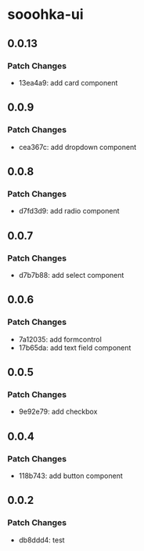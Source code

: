 # sooohka-ui

## 0.0.13

### Patch Changes

- 13ea4a9: add card component

## 0.0.9

### Patch Changes

- cea367c: add dropdown component

## 0.0.8

### Patch Changes

- d7fd3d9: add radio component

## 0.0.7

### Patch Changes

- d7b7b88: add select component

## 0.0.6

### Patch Changes

- 7a12035: add formcontrol
- 17b65da: add text field component

## 0.0.5

### Patch Changes

- 9e92e79: add checkbox

## 0.0.4

### Patch Changes

- 118b743: add button component

## 0.0.2

### Patch Changes

- db8ddd4: test
